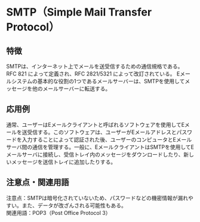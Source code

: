 

# SMTP（Simple Mail Transfer Protocol）
## 特徴
SMTPは、インターネット上でメールを送受信するための通信規格である。
RFC 821 によって定義され、RFC 2821/5321 によって改訂されている。
Eメールシステムの基本的な役割の1つであるメールサーバーは、SMTPを使用してメッセージを他のメールサーバーに転送する。
## 応用例
通常、ユーザーはEメールクライアントと呼ばれるソフトウェアを使用してEメールを送受信する。このソフトウェアは、ユーザーがEメールアドレスとパスワードを入力することによって認証された後、ユーザーのコンピュータとEメールサーバ間の通信を管理する。一般に、EメールクライアントはSMTPを使用してEメールサーバに接続し、受信トレイ内のメッセージをダウンロードしたり、新しいメッセージを送信トレイに追加したりする。
## 注意点・関連用語
注意点：SMTPは暗号化されていないため、パスワードなどの機密情報が漏れやすい。また、データが改ざんされる可能性もある。  
関連用語：POP3（Post Office Protocol 3）